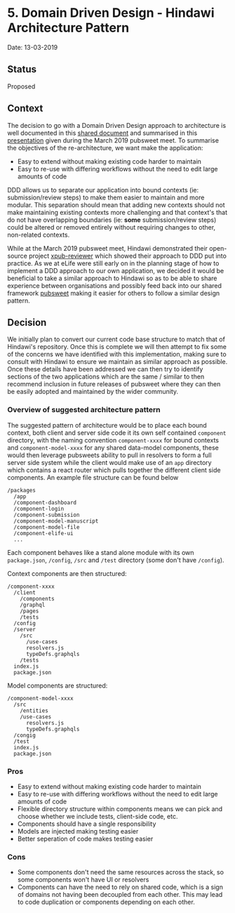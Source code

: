 # 5. Domain Driven Design - Hindawi Architecture Pattern

Date: 13-03-2019

## Status

Proposed

## Context

The decision to go with a Domain Driven Design approach to architecture is well documented in this [shared document](https://docs.google.com/document/d/1fN4_0tAMCbPptn1cjauJdDwLMonOeaM7Ha4FK-Vao-k/) and summarised in this [presentation](https://docs.google.com/presentation/d/13YlQLMZPCsvCVdKVh6hsOUkS3PCAyuMATwikXVRMjQA) given during the March 2019 pubsweet meet. To summarise the objectives of the re-architecture, we want make the application:

- Easy to extend without making existing code harder to maintain
- Easy to re-use with differing workflows without the need to edit large amounts of code

DDD allows us to separate our application into bound contexts (ie: submission/review steps) to make them easier to maintain and more modular. This separation should mean that adding new contexts should not make maintaining existing contexts more challenging and that context's that do not have overlapping boundaries (ie: **some** submission/review steps) could be altered or removed entirely without requiring changes to other, non-related contexts.

While at the March 2019 pubsweet meet, Hindawi demonstrated their open-source project [xpub-reviewer](https://gitlab.com/hindawi/xpub/xpub-review) which showed their approach to DDD put into practice. As we at eLife were still early on in the planning stage of how to implement a DDD approach to our own application, we decided it would be beneficial to take a similar approach to Hindawi so as to be able to share experience between organisations and possibly feed back into our shared framework [pubsweet](https://gitlab.coko.foundation/pubsweet/pubsweet) making it easier for others to follow a similar design pattern.

## Decision

We initially plan to convert our current code base structure to match that of Hindawi's repository. Once this is complete we will then attempt to fix some of the concerns we have identified with this implementation, making sure to consult with Hindawi to ensure we maintain as similar approach as possible. Once these details have been addressed we can then try to identify sections of the two applications which are the same / similar to then recommend inclusion in future releases of pubsweet where they can then be easily adopted and maintained by the wider community.

### Overview of suggested architecture pattern

The suggested pattern of architecture would be to place each bound context, both client and server side code it its own self contained `component` directory, with the naming convention `component-xxxx` for bound contexts and `component-model-xxxx` for any shared data-model components, these would then leverage pubsweets ability to pull in resolvers to form a full server side system while the client would make use of an `app` directory which contains a react router which pulls together the different client side components. An example file structure can be found below

```
/packages
  /app
  /component-dashboard
  /component-login
  /component-submission
  /component-model-manuscript
  /component-model-file
  /component-elife-ui
  ...
```

Each component behaves like a stand alone module with its own `package.json`, `/config`, `/src` and `/test` directory (some don't have `/config`).

Context components are then structured:

```
/component-xxxx
  /client
    /components
    /graphql
    /pages
    /tests
  /config
  /server
    /src
      /use-cases
      resolvers.js
      typeDefs.graphqls
    /tests
  index.js
  package.json
```

Model components are structured:

```
/component-model-xxxx
  /src
    /entities
    /use-cases
      resolvers.js
      typeDefs.graphqls
  /congig
  /test
  index.js
  package.json
```

### Pros
- Easy to extend without making existing code harder to maintain
- Easy to re-use with differing workflows without the need to edit large amounts of code
- Flexible directory structure within components means we can pick and choose whether we include tests, client-side code, etc.
- Components should have a single responsibility
- Models are injected making testing easier
- Better seperation of code makes testing easier

### Cons
- Some components don't need the same resources across the stack, so some components won't have UI or resolvers
- Components can have the need to rely on shared code, which is a sign of domains not having been decoupled from each other. This may lead to code duplication or components depending on each other.
